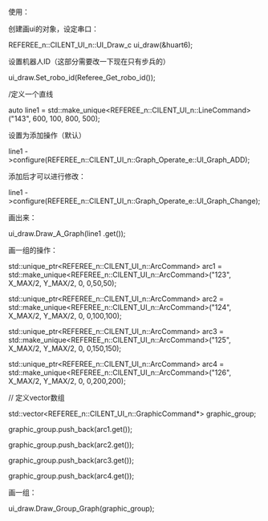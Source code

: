 使用：

创建画ui的对象，设定串口：

REFEREE_n::CILENT_UI_n::UI_Draw_c ui_draw(&huart6);

设置机器人ID（这部分需要改一下现在只有步兵的）

  ui_draw.Set_robo_id(Referee_Get_robo_id());

  /定义一个直线

  auto line1 = std::make_unique<REFEREE_n::CILENT_UI_n::LineCommand>("143", 600, 100, 800, 500);

设置为添加操作（默认）

line1 ->configure(REFEREE_n::CILENT_UI_n::Graph_Operate_e::UI_Graph_ADD);

添加后才可以进行修改：

line1 ->configure(REFEREE_n::CILENT_UI_n::Graph_Operate_e::UI_Graph_Change);

画出来：

ui_draw.Draw_A_Graph(line1 .get());







画一组的操作：

std::unique_ptr<REFEREE_n::CILENT_UI_n::ArcCommand> arc1 = std::make_unique<REFEREE_n::CILENT_UI_n::ArcCommand>("123", X_MAX/2, Y_MAX/2, 0, 0,50,50);

  std::unique_ptr<REFEREE_n::CILENT_UI_n::ArcCommand> arc2 = std::make_unique<REFEREE_n::CILENT_UI_n::ArcCommand>("124", X_MAX/2, Y_MAX/2, 0, 0,100,100);

  std::unique_ptr<REFEREE_n::CILENT_UI_n::ArcCommand> arc3 = std::make_unique<REFEREE_n::CILENT_UI_n::ArcCommand>("125", X_MAX/2, Y_MAX/2, 0, 0,150,150);

  std::unique_ptr<REFEREE_n::CILENT_UI_n::ArcCommand> arc4 = std::make_unique<REFEREE_n::CILENT_UI_n::ArcCommand>("126", X_MAX/2, Y_MAX/2, 0, 0,200,200);

 

  // 定义vector数组

  std::vector<REFEREE_n::CILENT_UI_n::GraphicCommand*> graphic_group;

  graphic_group.push_back(arc1.get());

  graphic_group.push_back(arc2.get());

  graphic_group.push_back(arc3.get());

  graphic_group.push_back(arc4.get());

画一组：

ui_draw.Draw_Group_Graph(graphic_group);